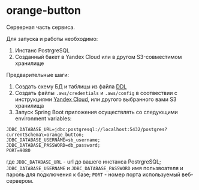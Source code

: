 # orange-button

Серверная часть сервиса. 

Для запуска и работы необходимо:
1) Инстанс PostrgreSQL
2) Созданный бакет в Yandex Cloud или в другом S3-совместимом хранилище

Предварительные шаги:
1) Создать схему БД и таблицы из файла [DDL](https://github.com/Rinat-G/orange-button/blob/master/src/main/sql/ddl.sql)
2) Создать файлы `.aws/credentials` и `.aws/config` в соотвествии с инструкциями [Yandex Cloud](https://cloud.yandex.ru/docs/storage/tools/aws-sdk-java), или другого выбранного вами S3 хранилища
3) Запуск Spring Boot приложения осуществлять со следующими environment variables:
  ```
  JDBC_DATABASE_URL=jdbc:postgresql://localhost:5432/postgres?currentSchema\=orange_button;
  JDBC_DATABASE_USERNAME=sb_username;
  JDBC_DATABASE_PASSWORD=db_password;
  PORT=9080
  ```
  где `JDBC_DATABASE_URL` - url до вашего инстанса PostrgreSQL;
  `JDBC_DATABASE_USERNAME` и `JDBC_DATABASE_PASSWORD` имя пользвоателя и пароль для подключения к базе;
  `PORT` - номер порта используемый веб-сервером. 
